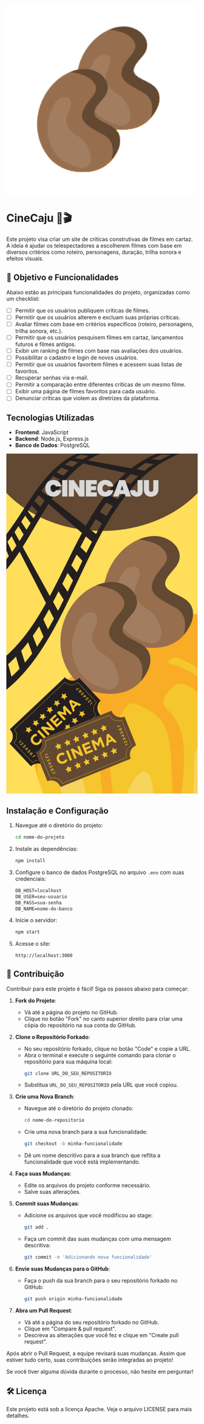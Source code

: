 ![cc](assets/cc_logo.png)
# CineCaju 🎥🎬

Este projeto visa criar um site de críticas construtivas de filmes em cartaz. A ideia é ajudar os telespectadores a escolherem filmes com base em diversos critérios como roteiro, personagens, duração, trilha sonora e efeitos visuais.

## 📝 Objetivo e Funcionalidades

Abaixo estão as principais funcionalidades do projeto, organizadas como um checklist:

- [ ] Permitir que os usuários publiquem críticas de filmes.
- [ ] Permitir que os usuários alterem e excluam suas próprias críticas.
- [ ] Avaliar filmes com base em critérios específicos (roteiro, personagens, trilha sonora, etc.).
- [ ] Permitir que os usuários pesquisem filmes em cartaz, lançamentos futuros e filmes antigos.
- [ ] Exibir um ranking de filmes com base nas avaliações dos usuários.
- [ ] Possibilitar o cadastro e login de novos usuários.
- [ ] Permitir que os usuários favoritem filmes e acessem suas listas de favoritos.
- [ ] Recuperar senhas via e-mail.
- [ ] Permitir a comparação entre diferentes críticas de um mesmo filme.
- [ ] Exibir uma página de filmes favoritos para cada usuário.
- [ ] Denunciar críticas que violem as diretrizes da plataforma.

## Tecnologias Utilizadas
- **Frontend**: JavaScript
- **Backend**: Node.js, Express.js
- **Banco de Dados**: PostgreSQL

![cinecaju](assets/cinecaju_logo.jpeg)

## Instalação e Configuração

1. Navegue até o diretório do projeto:

    ```bash
    cd nome-do-projeto
    ```

2. Instale as dependências:

    ```bash
    npm install
    ```

3. Configure o banco de dados PostgreSQL no arquivo `.env` com suas credenciais:

    ```plaintext
    DB_HOST=localhost
    DB_USER=seu-usuario
    DB_PASS=sua-senha
    DB_NAME=nome-do-banco
    ```

4. Inicie o servidor:

    ```bash
    npm start
    ```

5. Acesse o site:

    ```plaintext
    http://localhost:3000
    ```

## 🤝 Contribuição

Contribuir para este projeto é fácil! Siga os passos abaixo para começar:

1. **Fork do Projeto**: 
   - Vá até a página do projeto no GitHub.
   - Clique no botão "Fork" no canto superior direito para criar uma cópia do repositório na sua conta do GitHub.

2. **Clone o Repositório Forkado**:
   - No seu repositório forkado, clique no botão "Code" e copie a URL.
   - Abra o terminal e execute o seguinte comando para clonar o repositório para sua máquina local:
     ```bash
     git clone URL_DO_SEU_REPOSITORIO
     ```
   - Substitua `URL_DO_SEU_REPOSITORIO` pela URL que você copiou.

3. **Crie uma Nova Branch**:
   - Navegue até o diretório do projeto clonado:
     ```bash
     cd nome-do-repositorio
     ```
   - Crie uma nova branch para a sua funcionalidade:
     ```bash
     git checkout -b minha-funcionalidade
     ```
   - Dê um nome descritivo para a sua branch que reflita a funcionalidade que você está implementando.

4. **Faça suas Mudanças**:
   - Edite os arquivos do projeto conforme necessário.
   - Salve suas alterações.

5. **Commit suas Mudanças**:
   - Adicione os arquivos que você modificou ao stage:
     ```bash
     git add .
     ```
   - Faça um commit das suas mudanças com uma mensagem descritiva:
     ```bash
     git commit -m 'Adicionando nova funcionalidade'
     ```

6. **Envie suas Mudanças para o GitHub**:
   - Faça o push da sua branch para o seu repositório forkado no GitHub:
     ```bash
     git push origin minha-funcionalidade
     ```

7. **Abra um Pull Request**:
   - Vá até a página do seu repositório forkado no GitHub.
   - Clique em "Compare & pull request".
   - Descreva as alterações que você fez e clique em "Create pull request".

Após abrir o Pull Request, a equipe revisará suas mudanças. Assim que estiver tudo certo, suas contribuições serão integradas ao projeto!

Se você tiver alguma dúvida durante o processo, não hesite em perguntar!


## 🛠️ Licença
Este projeto está sob a licença Apache. Veja o arquivo LICENSE para mais detalhes.
